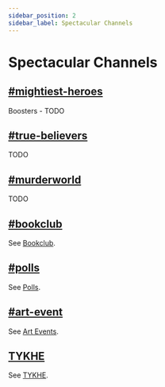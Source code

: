 ```yaml
---
sidebar_position: 2
sidebar_label: Spectacular Channels
---
```


# Spectacular Channels

## [#mightiest-heroes](https://discord.com/channels/281648235557421056/1110202058587525172)

Boosters - TODO

## [#true-believers](https://discord.com/channels/281648235557421056/1110202023514734612)

TODO

## [#murderworld](https://discord.com/channels/281648235557421056/1207619588565499924)

TODO

## [#bookclub](https://discord.com/channels/281648235557421056/1110968611767582730)

See [Bookclub](../../events/bookclub).

## [#polls](https://discord.com/channels/281648235557421056/1109032560471842826)

See [Polls](../../events/polls).

## [#art-event](https://discord.com/channels/281648235557421056/1204608353859276871)

See [Art Events](../../events/art-events).

## [TYKHE](https://discord.com/channels/281648235557421056/1109726177964331148)

See [TYKHE](../../events/tykhe).
